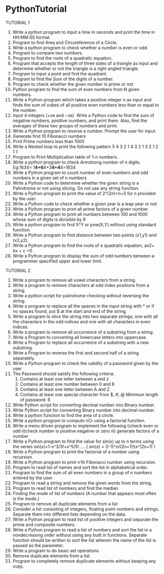 # PythonTutorial

TUTORIAL 1
1. Write a python program to input a time in seconds and print the time in HH:MM:SS format.
2. Program to find Area and Circumference of a Circle.
3. Write a python program to check whether a number is even or odd.
4. Program to compare two numbers.
5. Program to find the roots of a quadratic equation.
6. Program that accepts the length of three sides of a triangle as input and determine whether or not the triangle is a right angled triangle.
7. Program to input a point and find the quadrant.
8. Program to find the Sum of the digits of a number.
9. Program to check whether the given number is prime or not
10. Python program to find the sum of even numbers from N given numbers.
11. Write a Python program which takes a positive integer n as input and finds the sum of cubes of all positive even numbers less than or equal to the number.
12. Input 4 integers (+ve and −ve). Write a Python code to find the sum of negative numbers, positive numbers, and print them. Also, find the averages of these two groups of numbers and print.
13. Write a Python program to reverse a number. Prompt the user for input.
14. Generate first 10 Fibonacci numbers
15. Print Prime numbers less than 1000
16. Write a Nested loop to print the following pattern
    5 4 3 2 1
    4 3 2 1
    3 2 1
    2 1
    1
17. Program to Print Multiplication table of 1-n numbers.
18. Write a python program to check Armstrong number of n digits.
    Eg:1634= 1**4+6**4+3**4+4**4=1634
19. Write a Python program to count number of even numbers and odd numbers in a given set of n numbers
20. Write a Python code to determine whether the given string is a Palindrome or not using slicing. Do not use any string function.
21. Write a Python program to print the value of 2^(2n)+n+5 for n provided by the user.
22. Write a Python code to check whether a given year is a leap year or not
23. Write a Python program to print all prime factors of a given number.
24. Write a Python program to print all numbers between 100 and 1000 whose sum of digits is divisible by 9
25. Write a python program to find X^Y or pow(X,Y) without using standard function.
26. Write a Python program to find distance between two points (x1,y1) and (x2,y2).
27. Write a Python program to find the roots of a quadratic equation, ax2+ bx + c =0 .
28. Write a Python program to display the sum of odd numbers between a programmer specified upper and lower limit.

TUTORIAL 2
1. Write a program to remove all vowel characters from a string.
2. Write a program to remove characters at odd index positions from a string.
3. Write a python script for palindrome checking without reversing the string.
4. Write a program to replace all the spaces in the input string with * or if no spaces found, put $ at the start and end of the string.
5. Write a program to slice the string into two separate strings; one with all the characters in the odd indices and one with all characters in even indices.
6. Write a program to remove all occurrence of a substring from a string.
7. Write a Program to converting all lowercase letters into uppercase.
8. Write a Program to replace all occurrence of a substring with a new substring.
9. Write a Program to reverse the first and second half of a string separately.
10. Write a Python program to check the validity of a password given by the user
11. The Password should satisfy the following criteria:
    1. Contains at least one letter between a and z
    2. Contains at least one number between 0 and 9
    3. Contains at least one letter between A and Z
    4. Contains at least one special character from $, #, @
    Minimum length of password: 6
12. Write Python script for converting decimal number into Binary number.
13. Write Python script for converting Binary number into decimal number.
14. Write a python function to find the area of a circle.
15. Write a python program to compute nCr using a factorial function.
16. Write a menu driven program to implement the following
    i)check even or odd
    ii)check number is positive negative or zero
    iii) generate factors of a number
17. Write a Python program to find the value for sin(x) up to n terms using the series
     sin(x)=1-x^3/3!+x^5/5!..... ( sin(x) = ((-1)^n/(2n+1)!)x^(2n+1) )
18. Write a Python program to print the factorial of a number using recursion.
19. Write a Python program to print n’th Fibonacci number using recursion.
20. Program to read list of names and sort the list in alphabetical order.
21. Program to find the sum of all even numbers in a group of n numbers entered by the user.
22. Program to read a string and remove the given words from the string.
23. Program to read list of numbers and find the median
24. Finding the mode of list of numbers (A number that appears most often is the mode.)
25. Program to remove all duplicate elements from a list
26. Consider a list consisting of integers, floating point numbers and strings. Separate them into different lists depending on the data.
27. Write a Python program to read list of positive integers and separate the prime and composite numbers.
28. Write a Python program to read a list of numbers and sort the list in a nondecreasing order without using any built in functions. Separate function should be written to sort the list wherein the name of the list is passed as the parameter.
29. Write a program to do basic set operations
30. Remove duplicate elements from a list.
31. Program to completely remove duplicate elements without keeping any copy.
